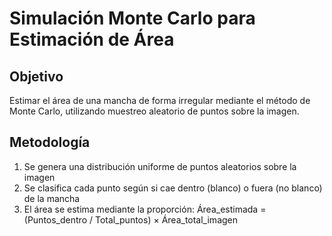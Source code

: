 # Simulación Monte Carlo para Estimación de Área

## Objetivo
Estimar el área de una mancha de forma irregular mediante el método de Monte Carlo,
utilizando muestreo aleatorio de puntos sobre la imagen.

## Metodología
1. Se genera una distribución uniforme de puntos aleatorios sobre la imagen
2. Se clasifica cada punto según si cae dentro (blanco) o fuera (no blanco) de la mancha
3. El área se estima mediante la proporción: 
   Área_estimada = (Puntos_dentro / Total_puntos) × Área_total_imagen

